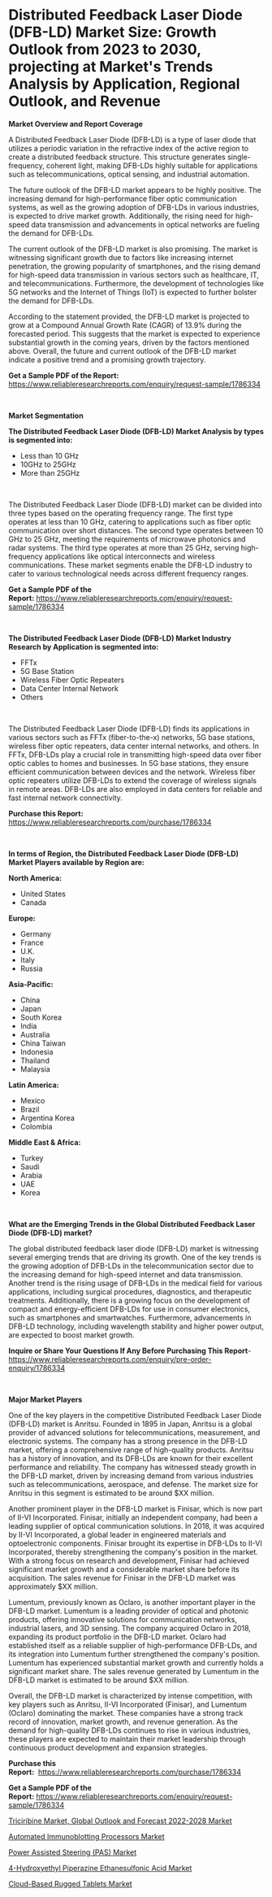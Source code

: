 <p><h1>Distributed Feedback Laser Diode (DFB-LD) Market Size: Growth Outlook from 2023 to 2030, projecting at Market's Trends Analysis by Application, Regional Outlook, and Revenue</h1></p><p><strong>Market Overview and Report Coverage</strong></p>
<p><p>A Distributed Feedback Laser Diode (DFB-LD) is a type of laser diode that utilizes a periodic variation in the refractive index of the active region to create a distributed feedback structure. This structure generates single-frequency, coherent light, making DFB-LDs highly suitable for applications such as telecommunications, optical sensing, and industrial automation.</p><p>The future outlook of the DFB-LD market appears to be highly positive. The increasing demand for high-performance fiber optic communication systems, as well as the growing adoption of DFB-LDs in various industries, is expected to drive market growth. Additionally, the rising need for high-speed data transmission and advancements in optical networks are fueling the demand for DFB-LDs.</p><p>The current outlook of the DFB-LD market is also promising. The market is witnessing significant growth due to factors like increasing internet penetration, the growing popularity of smartphones, and the rising demand for high-speed data transmission in various sectors such as healthcare, IT, and telecommunications. Furthermore, the development of technologies like 5G networks and the Internet of Things (IoT) is expected to further bolster the demand for DFB-LDs.</p><p>According to the statement provided, the DFB-LD market is projected to grow at a Compound Annual Growth Rate (CAGR) of 13.9% during the forecasted period. This suggests that the market is expected to experience substantial growth in the coming years, driven by the factors mentioned above. Overall, the future and current outlook of the DFB-LD market indicate a positive trend and a promising growth trajectory.</p></p>
<p><strong>Get a Sample PDF of the Report:</strong> <a href="https://www.reliableresearchreports.com/enquiry/request-sample/1786334">https://www.reliableresearchreports.com/enquiry/request-sample/1786334</a></p>
<p>&nbsp;</p>
<p><strong>Market Segmentation</strong></p>
<p><strong>The Distributed Feedback Laser Diode (DFB-LD) Market Analysis by types is segmented into:</strong></p>
<p><ul><li>Less than 10 GHz</li><li>10GHz to 25GHz</li><li>More than 25GHz</li></ul></p>
<p>&nbsp;</p>
<p><p>The Distributed Feedback Laser Diode (DFB-LD) market can be divided into three types based on the operating frequency range. The first type operates at less than 10 GHz, catering to applications such as fiber optic communication over short distances. The second type operates between 10 GHz to 25 GHz, meeting the requirements of microwave photonics and radar systems. The third type operates at more than 25 GHz, serving high-frequency applications like optical interconnects and wireless communications. These market segments enable the DFB-LD industry to cater to various technological needs across different frequency ranges.</p></p>
<p><strong>Get a Sample PDF of the Report:</strong>&nbsp;<a href="https://www.reliableresearchreports.com/enquiry/request-sample/1786334">https://www.reliableresearchreports.com/enquiry/request-sample/1786334</a></p>
<p>&nbsp;</p>
<p><strong>The Distributed Feedback Laser Diode (DFB-LD) Market Industry Research by Application is segmented into:</strong></p>
<p><ul><li>FFTx</li><li>5G Base Station</li><li>Wireless Fiber Optic Repeaters</li><li>Data Center Internal Network</li><li>Others</li></ul></p>
<p>&nbsp;</p>
<p><p>The Distributed Feedback Laser Diode (DFB-LD) finds its applications in various sectors such as FFTx (fiber-to-the-x) networks, 5G base stations, wireless fiber optic repeaters, data center internal networks, and others. In FFTx, DFB-LDs play a crucial role in transmitting high-speed data over fiber optic cables to homes and businesses. In 5G base stations, they ensure efficient communication between devices and the network. Wireless fiber optic repeaters utilize DFB-LDs to extend the coverage of wireless signals in remote areas. DFB-LDs are also employed in data centers for reliable and fast internal network connectivity.</p></p>
<p><strong>Purchase this Report:</strong>&nbsp; <a href="https://www.reliableresearchreports.com/purchase/1786334">https://www.reliableresearchreports.com/purchase/1786334</a></p>
<p>&nbsp;</p>
<p><strong>In terms of Region, the Distributed Feedback Laser Diode (DFB-LD) Market Players available by Region are:</strong></p>
<p>
    <p> <strong> North America: </strong>
        <ul>
            <li>United States</li>
            <li>Canada</li>
        </ul>
        </p> 
    <p> <strong> Europe: </strong>
        <ul>
            <li>Germany</li>
            <li>France</li>
            <li>U.K.</li>
            <li>Italy</li>
            <li>Russia</li>
        </ul>
        </p> 
    <p> <strong> Asia-Pacific: </strong>
        <ul>
            <li>China</li>
            <li>Japan</li>
            <li>South Korea</li>
            <li>India</li>
            <li>Australia</li>
            <li>China Taiwan</li>
            <li>Indonesia</li>
            <li>Thailand</li>
            <li>Malaysia</li>
        </ul>
        </p> 
    <p> <strong> Latin America: </strong>
        <ul>
            <li>Mexico</li>
            <li>Brazil</li>
            <li>Argentina Korea</li>
            <li>Colombia</li>
        </ul>
        </p> 
    <p> <strong> Middle East & Africa: </strong>
        <ul>
            <li>Turkey</li>
            <li>Saudi</li>
            <li>Arabia</li>
            <li>UAE</li>
            <li>Korea</li>
        </ul>
    </p>
    </p>
<p>&nbsp;</p>
<p><strong>What are the Emerging Trends in the Global Distributed Feedback Laser Diode (DFB-LD) market?</strong></p>
<p><p>The global distributed feedback laser diode (DFB-LD) market is witnessing several emerging trends that are driving its growth. One of the key trends is the growing adoption of DFB-LDs in the telecommunication sector due to the increasing demand for high-speed internet and data transmission. Another trend is the rising usage of DFB-LDs in the medical field for various applications, including surgical procedures, diagnostics, and therapeutic treatments. Additionally, there is a growing focus on the development of compact and energy-efficient DFB-LDs for use in consumer electronics, such as smartphones and smartwatches. Furthermore, advancements in DFB-LD technology, including wavelength stability and higher power output, are expected to boost market growth.</p></p>
<p><strong>Inquire or Share Your Questions If Any Before Purchasing This Report</strong>- <a href="https://www.reliableresearchreports.com/enquiry/pre-order-enquiry/1786334">https://www.reliableresearchreports.com/enquiry/pre-order-enquiry/1786334</a></p>
<p>&nbsp;</p>
<p><strong>Major Market Players</strong></p>
<p><p>One of the key players in the competitive Distributed Feedback Laser Diode (DFB-LD) market is Anritsu. Founded in 1895 in Japan, Anritsu is a global provider of advanced solutions for telecommunications, measurement, and electronic systems. The company has a strong presence in the DFB-LD market, offering a comprehensive range of high-quality products. Anritsu has a history of innovation, and its DFB-LDs are known for their excellent performance and reliability. The company has witnessed steady growth in the DFB-LD market, driven by increasing demand from various industries such as telecommunications, aerospace, and defense. The market size for Anritsu in this segment is estimated to be around $XX million.</p><p>Another prominent player in the DFB-LD market is Finisar, which is now part of II-VI Incorporated. Finisar, initially an independent company, had been a leading supplier of optical communication solutions. In 2018, it was acquired by II-VI Incorporated, a global leader in engineered materials and optoelectronic components. Finisar brought its expertise in DFB-LDs to II-VI Incorporated, thereby strengthening the company's position in the market. With a strong focus on research and development, Finisar had achieved significant market growth and a considerable market share before its acquisition. The sales revenue for Finisar in the DFB-LD market was approximately $XX million.</p><p>Lumentum, previously known as Oclaro, is another important player in the DFB-LD market. Lumentum is a leading provider of optical and photonic products, offering innovative solutions for communication networks, industrial lasers, and 3D sensing. The company acquired Oclaro in 2018, expanding its product portfolio in the DFB-LD market. Oclaro had established itself as a reliable supplier of high-performance DFB-LDs, and its integration into Lumentum further strengthened the company's position. Lumentum has experienced substantial market growth and currently holds a significant market share. The sales revenue generated by Lumentum in the DFB-LD market is estimated to be around $XX million.</p><p>Overall, the DFB-LD market is characterized by intense competition, with key players such as Anritsu, II-VI Incorporated (Finisar), and Lumentum (Oclaro) dominating the market. These companies have a strong track record of innovation, market growth, and revenue generation. As the demand for high-quality DFB-LDs continues to rise in various industries, these players are expected to maintain their market leadership through continuous product development and expansion strategies.</p></p>
<p><strong>Purchase this Report:</strong>&nbsp;&nbsp;<a href="https://www.reliableresearchreports.com/purchase/1786334">https://www.reliableresearchreports.com/purchase/1786334</a></p>
<p></p>
<p><strong>Get a Sample PDF of the Report:</strong>&nbsp;<a href="https://www.reliableresearchreports.com/enquiry/request-sample/1786334">https://www.reliableresearchreports.com/enquiry/request-sample/1786334</a></p>
<p><p><a href="https://medium.com/@nolalockman2023/triciribine-market-global-outlook-and-forecast-2022-2028-market-size-cagr-trends-2024-2030-f8c16edcc9db">Triciribine Market, Global Outlook and Forecast 2022-2028 Market</a></p><p><a href="https://github.com/aasishrp01/Market-Research-Report-List-1/blob/main/automated-immunoblotting-processors-market.md">Automated Immunoblotting Processors Market</a></p><p><a href="https://www.linkedin.com/pulse/power-assisted-steering-pas-market-size-share-amp-trends/">Power Assisted Steering (PAS) Market</a></p><p><a href="https://github.com/rahu1506/Market-Research-Report-List-1/blob/main/4-hydroxyethyl-piperazine-ethanesulfonic-acid-market.md">4-Hydroxyethyl Piperazine Ethanesulfonic Acid Market</a></p><p><a href="https://www.linkedin.com/pulse/cloud-based-rugged-tablets-market-size-2023-2030-global/">Cloud-Based Rugged Tablets Market</a></p></p>